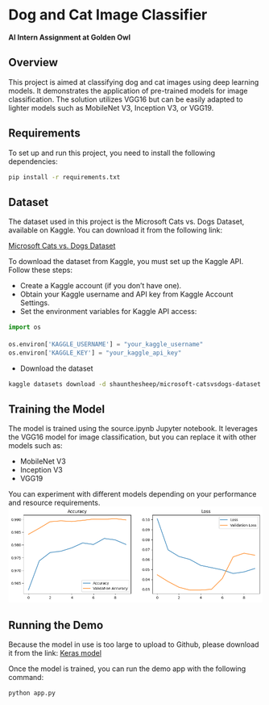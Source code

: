 # Dog and Cat Image Classifier  
**AI Intern Assignment at Golden Owl**

## Overview
This project is aimed at classifying dog and cat images using deep learning models. It demonstrates the application of pre-trained models for image classification. The solution utilizes VGG16 but can be easily adapted to lighter models such as MobileNet V3, Inception V3, or VGG19.

## Requirements
To set up and run this project, you need to install the following dependencies:

```bash
pip install -r requirements.txt
```

## Dataset

The dataset used in this project is the Microsoft Cats vs. Dogs Dataset, available on Kaggle. You can download it from the following link:

[Microsoft Cats vs. Dogs Dataset](https://www.kaggle.com/datasets/shaunthesheep/microsoft-catsvsdogs-dataset)

To download the dataset from Kaggle, you must set up the Kaggle API. Follow these steps:

- Create a Kaggle account (if you don’t have one).
- Obtain your Kaggle username and API key from Kaggle Account Settings.
- Set the environment variables for Kaggle API access:
```python
import os

os.environ['KAGGLE_USERNAME'] = "your_kaggle_username"
os.environ['KAGGLE_KEY'] = "your_kaggle_api_key"
```
- Download the dataset
```bash
kaggle datasets download -d shaunthesheep/microsoft-catsvsdogs-dataset
```

## Training the Model
The model is trained using the source.ipynb Jupyter notebook. It leverages the VGG16 model for image classification, but you can replace it with other models such as:

- MobileNet V3
- Inception V3
- VGG19

You can experiment with different models depending on your performance and resource requirements.
![alt text](image-1.png)

## Running the Demo
Because the model in use is too large to upload to Github, please download it from the link: [Keras model](https://drive.google.com/file/d/1cTGYfs87G74Z3dithZ885hkstuaHllJW/view?usp=sharing)

Once the model is trained, you can run the demo app with the following command:
```bash
python app.py
```
